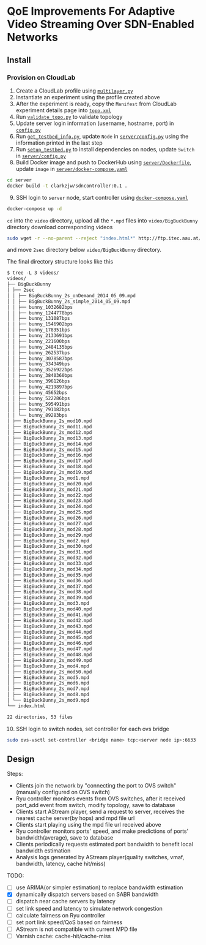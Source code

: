 # QoE Improvements For Adaptive Video Streaming Over SDN-Enabled Networks

## Install

### Provision on CloudLab

1. Create a CloudLab profile using [`multilayer.py`](./server/topology/multilayer.py)
2. Instantiate an experiment using the profile created above
3. After the experiment is ready, copy the `Manifest` from CloudLab experiment details page into [`topo.xml`](./topo.xml)
4. Run [`validate_topo.py`](./validate_topo.py) to validate topology
5. Update server login information (username, hostname, port) in [`config.py`](./config.py)
6. Run [`get_testbed_info.py`](./get_testbed_info.py), update `Node` in [`server/config.py`](./server/config.py) using the information printed in the last step
7. Run [`setup_testbed.py`](./setup_testbed.py) to install dependencies on nodes, update `Switch` in [`server/config.py`](./server/config.py)
8. Build Docker image and push to DockerHub using [`server/Dockerfile`](./server/Dockerfile), update `image` in [`server/docker-compose.yaml`](./server/docker-compose.yaml)
```bash
cd server
docker build -t clarkzjw/sdncontroller:0.1 .
```
9. SSH login to `server` node, start controller using [`docker-compose.yaml`](./server/docker-compose.yaml)
```bash
docker-compose up -d
```

`cd` into the `video` directory, upload all the `*.mpd` files into `video/BigBuckBunny` directory
download corresponding videos
```bash
sudo wget -r --no-parent --reject "index.html*" http://ftp.itec.aau.at/datasets/DASHDataset2014/BigBuckBunny/2sec/
```
and move `2sec` directory below `video/BigBuckBunny` directory.

The final directory structure looks like this
```txt
$ tree -L 3 videos/
videos/
├── BigBuckBunny
│ ├── 2sec
│ │ ├── BigBuckBunny_2s_onDemand_2014_05_09.mpd
│ │ ├── BigBuckBunny_2s_simple_2014_05_09.mpd
│ │ ├── bunny_1032682bps
│ │ ├── bunny_1244778bps
│ │ ├── bunny_131087bps
│ │ ├── bunny_1546902bps
│ │ ├── bunny_178351bps
│ │ ├── bunny_2133691bps
│ │ ├── bunny_221600bps
│ │ ├── bunny_2484135bps
│ │ ├── bunny_262537bps
│ │ ├── bunny_3078587bps
│ │ ├── bunny_334349bps
│ │ ├── bunny_3526922bps
│ │ ├── bunny_3840360bps
│ │ ├── bunny_396126bps
│ │ ├── bunny_4219897bps
│ │ ├── bunny_45652bps
│ │ ├── bunny_522286bps
│ │ ├── bunny_595491bps
│ │ ├── bunny_791182bps
│ │ └── bunny_89283bps
│ ├── BigBuckBunny_2s_mod10.mpd
│ ├── BigBuckBunny_2s_mod11.mpd
│ ├── BigBuckBunny_2s_mod12.mpd
│ ├── BigBuckBunny_2s_mod13.mpd
│ ├── BigBuckBunny_2s_mod14.mpd
│ ├── BigBuckBunny_2s_mod15.mpd
│ ├── BigBuckBunny_2s_mod16.mpd
│ ├── BigBuckBunny_2s_mod17.mpd
│ ├── BigBuckBunny_2s_mod18.mpd
│ ├── BigBuckBunny_2s_mod19.mpd
│ ├── BigBuckBunny_2s_mod1.mpd
│ ├── BigBuckBunny_2s_mod20.mpd
│ ├── BigBuckBunny_2s_mod21.mpd
│ ├── BigBuckBunny_2s_mod22.mpd
│ ├── BigBuckBunny_2s_mod23.mpd
│ ├── BigBuckBunny_2s_mod24.mpd
│ ├── BigBuckBunny_2s_mod25.mpd
│ ├── BigBuckBunny_2s_mod26.mpd
│ ├── BigBuckBunny_2s_mod27.mpd
│ ├── BigBuckBunny_2s_mod28.mpd
│ ├── BigBuckBunny_2s_mod29.mpd
│ ├── BigBuckBunny_2s_mod2.mpd
│ ├── BigBuckBunny_2s_mod30.mpd
│ ├── BigBuckBunny_2s_mod31.mpd
│ ├── BigBuckBunny_2s_mod32.mpd
│ ├── BigBuckBunny_2s_mod33.mpd
│ ├── BigBuckBunny_2s_mod34.mpd
│ ├── BigBuckBunny_2s_mod35.mpd
│ ├── BigBuckBunny_2s_mod36.mpd
│ ├── BigBuckBunny_2s_mod37.mpd
│ ├── BigBuckBunny_2s_mod38.mpd
│ ├── BigBuckBunny_2s_mod39.mpd
│ ├── BigBuckBunny_2s_mod3.mpd
│ ├── BigBuckBunny_2s_mod40.mpd
│ ├── BigBuckBunny_2s_mod41.mpd
│ ├── BigBuckBunny_2s_mod42.mpd
│ ├── BigBuckBunny_2s_mod43.mpd
│ ├── BigBuckBunny_2s_mod44.mpd
│ ├── BigBuckBunny_2s_mod45.mpd
│ ├── BigBuckBunny_2s_mod46.mpd
│ ├── BigBuckBunny_2s_mod47.mpd
│ ├── BigBuckBunny_2s_mod48.mpd
│ ├── BigBuckBunny_2s_mod49.mpd
│ ├── BigBuckBunny_2s_mod4.mpd
│ ├── BigBuckBunny_2s_mod50.mpd
│ ├── BigBuckBunny_2s_mod5.mpd
│ ├── BigBuckBunny_2s_mod6.mpd
│ ├── BigBuckBunny_2s_mod7.mpd
│ ├── BigBuckBunny_2s_mod8.mpd
│ └── BigBuckBunny_2s_mod9.mpd
└── index.html

22 directories, 53 files
```

10. SSH login to switch nodes, set controller for each ovs bridge
```bash
sudo ovs-vsctl set-controller <bridge name> tcp:<server node ip>:6633
```

## Design

Steps:

+ Clients join the network by "connecting the port to OVS switch"
(manually configured on OVS switch)
+ Ryu controller monitors events from OVS switches, after it received
port_add event from switch, modify topology, save to database
+ Clients start AStream player, send a request to server, receives the
nearest cache server(by hops) and mpd file url
+ Clients start playing using the mpd file url received above
+ Ryu controller monitors ports' speed, and make predictions of ports'
bandwidth(average), save to database
+ Clients periodically requests estimated port bandwidth to benefit
local bandwidth estimation
+ Analysis logs generated by AStream player(quality switches, vmaf,
bandwidth, latency, cache hit/miss)


TODO:

- [ ] use ARIMA(or simpler estimation) to replace bandwidth estimation
- [x] dynamically dispatch servers based on SABR bandwidth
- [ ] dispatch near cache servers by latency
- [ ] set link speed and latency to simulate network congestion
- [ ] calculate fairness on Ryu controller
- [ ] set port link speed/QoS based on fairness
- [ ] AStream is not compatible with current MPD file
- [ ] Varnish cache: cache-hit/cache-miss
